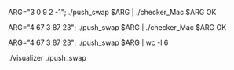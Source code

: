 ARG="3 0 9 2 -1"; ./push_swap $ARG | ./checker_Mac $ARG
OK

ARG="4 67 3 87 23"; ./push_swap $ARG | ./checker_Mac $ARG
OK

ARG="4 67 3 87 23"; ./push_swap $ARG | wc -l
	6

./visualizer ./push_swap